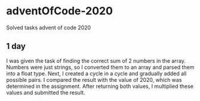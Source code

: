 # adventOfCode-2020
Solved tasks advent of code 2020

## 1 day
I was given the task of finding the correct sum of 2 numbers in the array.
Numbers were just strings, so I converted them to an array and parsed them into a float type.
Next, I created a cycle in a cycle and gradually added all possible pairs. 
I compared the result with the value of 2020, which was determined in the assignment. 
After returning both values, I multiplied these values and submitted the result.
